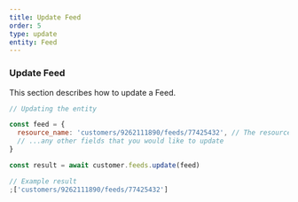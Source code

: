 ```yaml
---
title: Update Feed
order: 5
type: update
entity: Feed
---
```


### Update Feed

This section describes how to update a Feed.

```javascript
// Updating the entity

const feed = {
  resource_name: 'customers/9262111890/feeds/77425432', // The resource_name is required
  // ...any other fields that you would like to update
}

const result = await customer.feeds.update(feed)
```

```javascript
// Example result
;['customers/9262111890/feeds/77425432']
```
